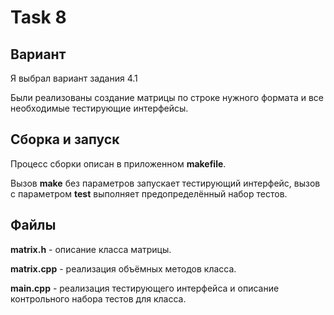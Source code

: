 # Task 8

## Вариант

Я выбрал вариант задания 4.1

Были реализованы создание матрицы по строке нужного формата и все необходимые тестирующие интерфейсы.

## Сборка и запуск

Процесс сборки описан в приложенном **makefile**.

Вызов **make** без параметров запускает тестирующий интерфейс, вызов с параметром **test** выполняет предопределённый набор тестов.

## Файлы

**matrix.h** - описание класса матрицы.

**matrix.cpp** - реализация объёмных методов класса.

**main.cpp** - реализация тестирующего интерфейса и описание контрольного набора тестов для класса.
